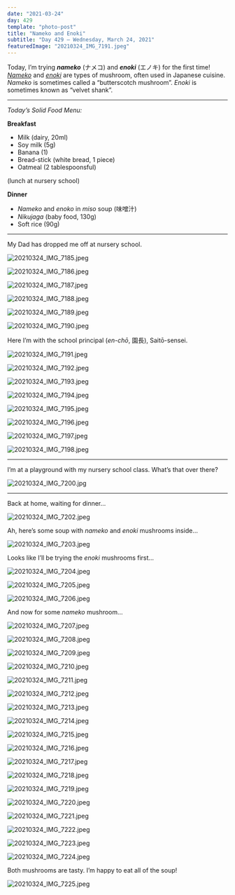 ```yaml
---
date: "2021-03-24"
day: 429
template: "photo-post"
title: "Nameko and Enoki"
subtitle: "Day 429 – Wednesday, March 24, 2021"
featuredImage: "20210324_IMG_7191.jpeg"
---
```


Today, I’m trying <i><b>nameko</b></i> (ナメコ) and <i><b>enoki</b></i> (エノキ) for the first time! <i><a href="https://en.wikipedia.org/wiki/Pholiota_microspora">Nameko</a></i> and <i><a href="https://en.wikipedia.org/wiki/Enokitake">enoki</a></i> are types of mushroom, often used in Japanese cuisine. *Nameko* is sometimes called a “butterscotch mushroom”. *Enoki* is sometimes known as “velvet shank”.

<hr />

_Today’s Solid Food Menu:_

**Breakfast**

- Milk (dairy, 20ml)
- Soy milk (5g)
- Banana (1)
- Bread-stick (white bread, 1 piece)
- Oatmeal (2 tablespoonsful)

(lunch at nursery school)

**Dinner**

- *Nameko* and *enoko* in *miso* soup (味噌汁)
- *Nikujaga* (baby food, 130g)
- Soft rice (90g)

<hr />

My Dad has dropped me off at nursery school.

![20210324_IMG_7185.jpeg](20210324_IMG_7185.jpeg)

![20210324_IMG_7186.jpeg](20210324_IMG_7186.jpeg)

![20210324_IMG_7187.jpeg](20210324_IMG_7187.jpeg)

![20210324_IMG_7188.jpeg](20210324_IMG_7188.jpeg)

![20210324_IMG_7189.jpeg](20210324_IMG_7189.jpeg)

![20210324_IMG_7190.jpeg](20210324_IMG_7190.jpeg)

Here I’m with the school principal (*en-chō*, 園長), Saitō-sensei.

![20210324_IMG_7191.jpeg](20210324_IMG_7191.jpeg)

![20210324_IMG_7192.jpeg](20210324_IMG_7192.jpeg)

![20210324_IMG_7193.jpeg](20210324_IMG_7193.jpeg)

![20210324_IMG_7194.jpeg](20210324_IMG_7194.jpeg)

![20210324_IMG_7195.jpeg](20210324_IMG_7195.jpeg)

![20210324_IMG_7196.jpeg](20210324_IMG_7196.jpeg)

![20210324_IMG_7197.jpeg](20210324_IMG_7197.jpeg)

![20210324_IMG_7198.jpeg](20210324_IMG_7198.jpeg)

<hr />

I’m at a playground with my nursery school class. What’s that over there?

![20210324_IMG_7200.jpg](20210324_IMG_7200.jpg)

<hr />

Back at home, waiting for dinner…

![20210324_IMG_7202.jpeg](20210324_IMG_7202.jpeg)

Ah, here’s some soup with *nameko* and *enoki* mushrooms inside…

![20210324_IMG_7203.jpeg](20210324_IMG_7203.jpeg)

Looks like I’ll be trying the *enoki* mushrooms first…

![20210324_IMG_7204.jpeg](20210324_IMG_7204.jpeg)

![20210324_IMG_7205.jpeg](20210324_IMG_7205.jpeg)

![20210324_IMG_7206.jpeg](20210324_IMG_7206.jpeg)

And now for some *nameko* mushroom…

![20210324_IMG_7207.jpeg](20210324_IMG_7207.jpeg)

![20210324_IMG_7208.jpeg](20210324_IMG_7208.jpeg)

![20210324_IMG_7209.jpeg](20210324_IMG_7209.jpeg)

![20210324_IMG_7210.jpeg](20210324_IMG_7210.jpeg)

![20210324_IMG_7211.jpeg](20210324_IMG_7211.jpeg)

![20210324_IMG_7212.jpeg](20210324_IMG_7212.jpeg)

![20210324_IMG_7213.jpeg](20210324_IMG_7213.jpeg)

![20210324_IMG_7214.jpeg](20210324_IMG_7214.jpeg)

![20210324_IMG_7215.jpeg](20210324_IMG_7215.jpeg)

![20210324_IMG_7216.jpeg](20210324_IMG_7216.jpeg)

![20210324_IMG_7217.jpeg](20210324_IMG_7217.jpeg)

![20210324_IMG_7218.jpeg](20210324_IMG_7218.jpeg)

![20210324_IMG_7219.jpeg](20210324_IMG_7219.jpeg)

![20210324_IMG_7220.jpeg](20210324_IMG_7220.jpeg)

![20210324_IMG_7221.jpeg](20210324_IMG_7221.jpeg)

![20210324_IMG_7222.jpeg](20210324_IMG_7222.jpeg)

![20210324_IMG_7223.jpeg](20210324_IMG_7223.jpeg)

![20210324_IMG_7224.jpeg](20210324_IMG_7224.jpeg)

Both mushrooms are tasty. I’m happy to eat all of the soup!

![20210324_IMG_7225.jpeg](20210324_IMG_7225.jpeg)
